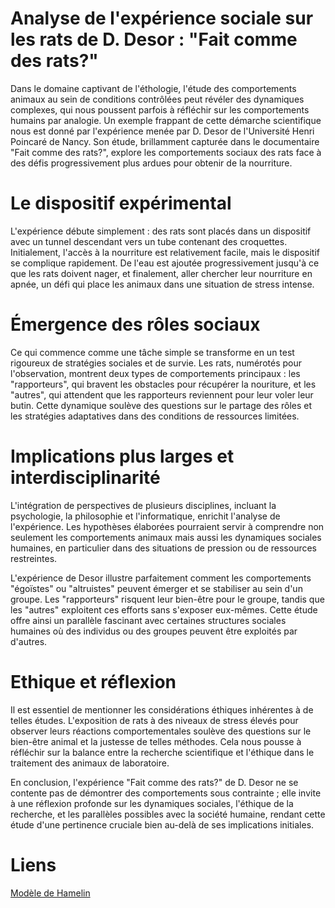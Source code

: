# Analyse de l'expérience sociale sur les rats de D. Desor : "Fait comme des rats?"

Dans le domaine captivant de l'éthologie, l'étude des comportements animaux au sein de conditions contrôlées peut révéler des dynamiques complexes, qui nous poussent parfois à réfléchir sur les comportements humains par analogie. Un exemple frappant de cette démarche scientifique nous est donné par l'expérience menée par D. Desor de l'Université Henri Poincaré de Nancy. Son étude, brillamment capturée dans le documentaire "Fait comme des rats?", explore les comportements sociaux des rats face à des défis progressivement plus ardues pour obtenir de la nourriture.

# Le dispositif expérimental

L'expérience débute simplement : des rats sont placés dans un dispositif avec un tunnel descendant vers un tube contenant des croquettes. Initialement, l'accès à la nourriture est relativement facile, mais le dispositif se complique rapidement. De l'eau est ajoutée progressivement jusqu'à ce que les rats doivent nager, et finalement, aller chercher leur nourriture en apnée, un défi qui place les animaux dans une situation de stress intense.

# Émergence des rôles sociaux

Ce qui commence comme une tâche simple se transforme en un test rigoureux de stratégies sociales et de survie. Les rats, numérotés pour l'observation, montrent deux types de comportements principaux : les "rapporteurs", qui bravent les obstacles pour récupérer la nouriture, et les "autres", qui attendent que les rapporteurs reviennent pour leur voler leur butin. Cette dynamique soulève des questions sur le partage des rôles et les stratégies adaptatives dans des conditions de ressources limitées.

# Implications plus larges et interdisciplinarité

L'intégration de perspectives de plusieurs disciplines, incluant la psychologie, la philosophie et l'informatique, enrichit l'analyse de l'expérience. Les hypothèses élaborées pourraient servir à comprendre non seulement les comportements animaux mais aussi les dynamiques sociales humaines, en particulier dans des situations de pression ou de ressources restreintes.

L'expérience de Desor illustre parfaitement comment les comportements "égoïstes" ou "altruistes" peuvent émerger et se stabiliser au sein d'un groupe. Les "rapporteurs" risquent leur bien-être pour le groupe, tandis que les "autres" exploitent ces efforts sans s'exposer eux-mêmes. Cette étude offre ainsi un parallèle fascinant avec certaines structures sociales humaines où des individus ou des groupes peuvent être exploités par d'autres.

# Ethique et réflexion

Il est essentiel de mentionner les considérations éthiques inhérentes à de telles études. L'exposition de rats à des niveaux de stress élevés pour observer leurs réactions comportementales soulève des questions sur le bien-être animal et la justesse de telles méthodes. Cela nous pousse à réfléchir sur la balance entre la recherche scientifique et l'éthique dans le traitement des animaux de laboratoire.

En conclusion, l'expérience "Fait comme des rats?" de D. Desor ne se contente pas de démontrer des comportements sous contrainte ; elle invite à une réflexion profonde sur les dynamiques sociales, l'éthique de la recherche, et les parallèles possibles avec la société humaine, rendant cette étude d'une pertinence cruciale bien au-delà de ses implications initiales.

# Liens

[Modèle de Hamelin](https://members.loria.fr/VThomas/recherche/Hamelin/)

